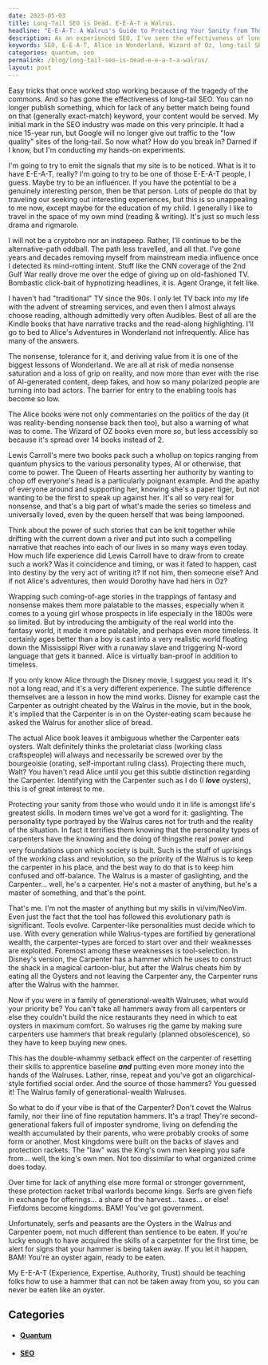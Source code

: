 ```yaml
---
date: 2023-05-03
title: Long-Tail SEO is Dead. E-E-A-T a Walrus.
headline: "E-E-A-T: A Walrus's Guide to Protecting Your Sanity from Those Who Would Undo It"
description: As an experienced SEO, I've seen the effectiveness of long-tail SEO decline due to the tragedy of the commons. To break into the industry, we must figure out how to emit signals indicating Experience, Authority and Trustworthiness to convince Google you're Expert (E-E-A-T). Learn from Lewis Carroll's timeless stories and protect your sanity from those who would undo it. Don't covet the generational wealth of the Walrus family - use your own hammer to build your own kingdom.
keywords: SEO, E-E-A-T, Alice in Wonderland, Wizard of Oz, long-tail SEO, easy tricks, exact-match keyword, emit signals, influencer, morning joe, streaming services, audibles, kindle books, quantum physics, personality types, AI-generated content, deep fakes, polarized people, bad actors, Alice's Adventures in Wonderland, Wizard of Oz, coming-of-age stories, fantasy, nonsense, Mississippi River, N-word language, Disney movie, Lewis Carroll, Alice, Dorothy, Oz, quantum
categories: quantum, seo
permalink: /blog/long-tail-seo-is-dead-e-e-a-t-a-walrus/
layout: post
---
```



Easy tricks that once worked stop working because of the tragedy of the
commons. And so has gone the effectiveness of long-tail SEO. You can no longer
publish something, which for lack of any better match being found on that
(generally exact-match) keyword, your content would be served. My initial mark
in the SEO industry was made on this very principle. It had a nice 15-year run,
but Google will no longer give out traffic to the "low quality" sites of the
long-tail. So now what? How do you break in? Darned if I know, but I'm
conducting my hands-on experiments.

I'm going to try to emit the signals that my site is to be noticed. What is it
to have E-E-A-T, really? I'm going to try to be one of those E-E-A-T people, I
guess. Maybe try to be an influencer. If you have the potential to be a
genuinely interesting person, then be that person. Lots of people do that by
traveling our seeking out interesting experiences, but this is so unappealing
to me now, except maybe for the education of my child. I generally I like to
travel in the space of my own mind (reading & writing). It's just so much less
drama and rigmarole.

I will not be a cryptobro nor an instapeep. Rather, I'll continue to be the
alternative-path oddball. The path less travelled, and all that. I've gone
years and decades removing myself from mainstream media influence once I
detected its mind-rotting intent. Stuff like the CNN coverage of the 2nd Gulf
War really drove me over the edge of giving up on old-fashioned TV. Bombastic
click-bait of hypnotizing headlines, it is. Agent Orange, it felt like.

I haven't had "traditional" TV since the 90s. I only let TV back into my life
with the advent of streaming services, and even then I almost always choose
reading, although admittedly very often Audibles. Best of all are the Kindle
books that have narrative tracks and the read-along highlighting. I'll go to
bed to Alice's Adventures in Wonderland not infrequently. Alice has many of the
answers.

The nonsense, tolerance for it, and deriving value from it is one of the
biggest lessons of Wonderland. We are all at risk of media nonsense saturation
and a loss of grip on reality, and now more than ever with the rise of
AI-generated content, deep fakes, and how so many polarized people are turning
into bad actors. The barrier for entry to the enabling tools has become so low. 

The Alice books were not only commentaries on the politics of the day (it was
reality-bending nonsense back then too), but also a warning of what was to
come. The Wizard of OZ books even more so, but less accessibly so because it's
spread over 14 books instead of 2. 

Lewis Carroll's mere two books pack such a whollup on topics ranging from
quantum physics to the various personality types, AI or otherwise, that come to
power. The Queen of Hearts asserting her authority by wanting to chop off
everyone's head is a particularly poignant example. And the apathy of everyone
around and supporting her, knowing she's a paper tiger, but not wanting to be
the first to speak up against her. It's all so very real for nonsense, and
that's a big part of what's made the series so timeless and universally loved,
even by the queen herself that was being lampooned.

Think about the power of such stories that can be knit together while drifting
with the current down a river and put into such a compelling narrative that
reaches into each of our lives in so many ways even today. How much life
experience did Lewis Carroll have to draw from to create such a work? Was it
coincidence and timing, or was it fated to happen, cast into destiny by the
very act of writing it? If not him, then someone else? And if not Alice's
adventures, then would Dorothy have had hers in Oz?

Wrapping such coming-of-age stories in the trappings of fantasy and nonsense
makes them more palatable to the masses, especially when it comes to a young
girl whose prospects in life especially in the 1800s were so limited. But by
introducing the ambiguity of the real world into the fantasy world, it made it
more palatable, and perhaps even more timeless. It certainly ages better than a
boy is cast into a very realistic world floating down the Mississippi River
with a runaway slave and triggering N-word language that gets it banned. Alice
is virtually ban-proof in addition to timeless.

If you only know Alice through the Disney movie, I suggest you read it. It's
not a long read, and it's a very different experience. The subtle difference
themselves are a lesson in how the mind works. Disney for example cast the
Carpenter as outright cheated by the Walrus in the movie, but in the book, it's
implied that the Carpenter is in on the Oyster-eating scam because he asked the
Walrus for another slice of bread.

The actual Alice book leaves it ambiguous whether the Carpenter eats oysters.
Walt definitely thinks the proletariat class (working class craftspeople) will
always and necessarily be screwed over by the bourgeoisie (orating,
self-important ruling class). Projecting there much, Walt? You haven't read
Alice until you get this subtle distinction regarding the Carpenter.
Identifying with the Carpenter such as I do (I ***love*** oysters), this is of
great interest to me.

Protecting your sanity from those who would undo it in life is amongst life's
greatest skills. In modern times we've got a word for it: gaslighting. The
personality type portrayed by the Walrus cares not for truth and the reality of
the situation. In fact it terrifies them knowing that the personality types of
carpenters have the knowing and the doing of things&#151;the real power and
very foundations upon which society is built. Such is the stuff of uprisings of
the working class and revolution, so the priority of the Walrus is to keep the
carpenter in his place, and the best way to do that is to keep him confused and
off-balance. The Walrus is a master of gaslighting, and the Carpenter... well,
he's a carpenter. He's not a master of anything, but he's a master of
something, and that's the point.

That's me. I'm not the master of anything but my skills in vi/vim/NeoVim. Even
just the fact that the tool has followed this evolutionary path is significant.
Tools evolve. Carpenter-like personalities must decide which to use. With every
generation while Walrus-types are fortified by generational wealth, the
carpenter-types are forced to start over and their weaknesses are exploited.
Foremost among these weaknesses is tool-selection. In Disney's version, the
Carpenter has a hammer which he uses to construct the shack in a magical
cartoon-blur, but after the Walrus cheats him by eating all the Oysters and not
leaving the Carpenter any, the Carpenter runs after the Walrus with the hammer.

Now if you were in a family of generational-wealth Walruses, what would your
priority be? You can't take all hammers away from all carpenters or else they
couldn't build the nice restaurants they need in which to eat oysters in
maximum comfort. So walruses rig the game by making sure carpenters use hammers
that break regularly (planned obsolescence), so they have to keep buying new
ones. 

This has the double-whammy setback effect on the carpenter of resetting their
skills to apprentice baseline ***and*** putting even more money into the hands
of the Walruses. Lather, rinse, repeat and you've got an oligarchical-style
fortified social order. And the source of those hammers? You guessed it! The
Walrus family of generational-wealth Walruses.

So what to do if your vibe is that of the Carpenter? Don't covet the Walrus
family, nor their line of fine reputation hammers. It's a trap! They're
second-generational fakers full of imposter syndrome, living on defending the
wealth accumulated by their parents, who were probably crooks of some form or
another. Most kingdoms were built on the backs of slaves and protection
rackets. The "law" was the King's own men keeping you safe from... well, the
king's own men. Not too dissimilar to what organized crime does today. 

Over time for lack of anything else more formal or stronger government, these
protection racket tribal warlords become kings. Serfs are given fiefs in
exchange for offerings... a share of the harvest... taxes... or else! Fiefdoms
become kingdoms. BAM! You've got government. 

Unfortunately, serfs and peasants are the Oysters in the Walrus and Carpenter
poem, not much different than sentience to be eaten. If you're lucky enough to
have acquired the skills of a carpetnter for the first time, be alert for signs
that your hammer is being taken away. If you let it happen, BAM! You're an
oyster again, ready to be eaten. 

My E-E-A-T (Experience, Expertise, Authority, Trust) should be teaching folks
how to use a hammer that can not be taken away from you, so you can never be
eaten like an oyster.


## Categories

<ul>
<li><h4><a href='/quantum/'>Quantum</a></h4></li>
<li><h4><a href='/seo/'>SEO</a></h4></li></ul>
